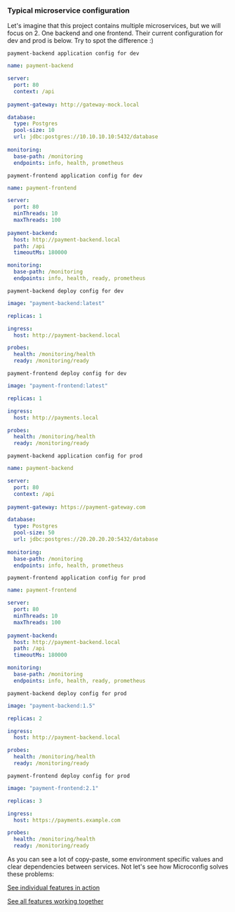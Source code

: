 ### Typical microservice configuration
Let's imagine that this project contains multiple microservices, but we will focus on 2. One backend and one frontend.
Their current configuration for dev and prod is below. Try to spot the difference :)

`payment-backend application config for dev`
```yaml
name: payment-backend

server:
  port: 80
  context: /api
  
payment-gateway: http://gateway-mock.local

database:
  type: Postgres
  pool-size: 10
  url: jdbc:postgres://10.10.10.10:5432/database
  
monitoring:
  base-path: /monitoring
  endpoints: info, health, prometheus
```

`payment-frontend application config for dev`
```yaml
name: payment-frontend

server:
  port: 80
  minThreads: 10
  maxThreads: 100
  
payment-backend: 
  host: http://payment-backend.local
  path: /api
  timeoutMs: 180000

monitoring:
  base-path: /monitoring
  endpoints: info, health, ready, prometheus
```

`payment-backend deploy config for dev`
```yaml
image: "payment-backend:latest"

replicas: 1

ingress:
  host: http://payment-backend.local

probes:
  health: /monitoring/health
  ready: /monitoring/ready
```

`payment-frontend deploy config for dev`
```yaml
image: "payment-frontend:latest"

replicas: 1

ingress:
  host: http://payments.local

probes:
  health: /monitoring/health
  ready: /monitoring/ready
```

`payment-backend application config for prod`
```yaml
name: payment-backend

server:
  port: 80
  context: /api
  
payment-gateway: https://payment-gateway.com

database:
  type: Postgres
  pool-size: 50
  url: jdbc:postgres://20.20.20.20:5432/database
  
monitoring:
  base-path: /monitoring
  endpoints: info, health, prometheus
```

`payment-frontend application config for prod`
```yaml
name: payment-frontend

server:
  port: 80
  minThreads: 10
  maxThreads: 100
  
payment-backend: 
  host: http://payment-backend.local
  path: /api
  timeoutMs: 180000

monitoring:
  base-path: /monitoring
  endpoints: info, health, ready, prometheus
```

`payment-backend deploy config for prod`
```yaml
image: "payment-backend:1.5"

replicas: 2

ingress:
  host: http://payment-backend.local

probes:
  health: /monitoring/health
  ready: /monitoring/ready
```

`payment-frontend deploy config for prod`
```yaml
image: "payment-frontend:2.1"

replicas: 3

ingress:
  host: https://payments.example.com

probes:
  health: /monitoring/health
  ready: /monitoring/ready
```

As you can see a lot of copy-paste, some environment specific values and clear dependencies between services. 
Not let's see how Microconfig solves these problems:

[See individual features in action](features.md)

[See all features working together](https://github.com/microconfig/microconfig-quickstart)